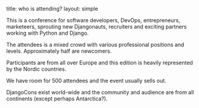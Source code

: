 title: who is attending?
layout: simple

This is a conference for software developers, DevOps, entrepreneurs, marketeers, sprouting new Djangonauts, recruiters and exciting partners working with Python and Django.

The attendees is a mixed crowd with various professional positions and levels. Approximately half are newcomers.

Participants are from all over Europe and this edition is heavily represented by the Nordic countries.

We have room for 500 attendees and the event usually sells out.

DjangoCons exist world-wide and the community and audience are from all continents (except perhaps Antarctica?).
